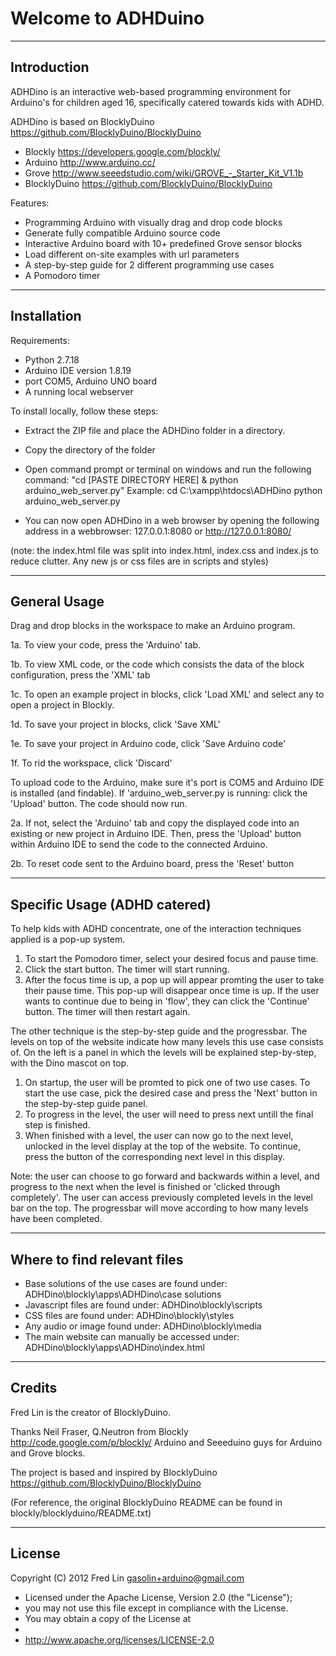 Welcome to ADHDuino
=======================

-----------------
Introduction
-----------------

ADHDino is an interactive web-based programming environment for Arduino's for children aged 16, specifically catered towards kids with ADHD.

ADHDino is based on BlocklyDuino
https://github.com/BlocklyDuino/BlocklyDuino

* Blockly https://developers.google.com/blockly/
* Arduino http://www.arduino.cc/
* Grove http://www.seeedstudio.com/wiki/GROVE_-_Starter_Kit_V1.1b
* BlocklyDuino https://github.com/BlocklyDuino/BlocklyDuino

Features:
* Programming Arduino with visually drag and drop code blocks
* Generate fully compatible Arduino source code
* Interactive Arduino board with 10+ predefined Grove sensor blocks
* Load different on-site examples with url parameters
* A step-by-step guide for 2 different programming use cases
* A Pomodoro timer
-----------------
Installation
-----------------

Requirements:
- Python 2.7.18
- Arduino IDE version 1.8.19
- port COM5, Arduino UNO board
- A running local webserver

To install locally, follow these steps:

- Extract the ZIP file and place the ADHDino folder in a directory.

- Copy the directory of the folder

- Open command prompt or terminal on windows and run the following command: "cd [PASTE DIRECTORY HERE] & python arduino_web_server.py"
Example: cd C:\xampp\htdocs\ADHDino python arduino_web_server.py

- You can now open ADHDino in a web browser by opening the following address in a webbrowser: 127.0.0.1:8080 or http://127.0.0.1:8080/ 

(note: the index.html file was split into index.html, index.css and index.js to reduce clutter. Any new js or css files are in scripts and styles)


-----------------
General Usage
-----------------
Drag and drop blocks in the workspace to make an Arduino program. 
	
1a. To view your code, press the 'Arduino' tab. 
	
1b. To view XML code, or the code which consists the data of the block configuration, press the 'XML' tab
	
1c. To open an example project in blocks, click 'Load XML' and select any to open a project in Blockly.
	
1d. To save your project in blocks, click 'Save XML'
	
1e. To save your project in Arduino code, click 'Save Arduino code'
	
1f. To rid the workspace, click 'Discard'

To upload code to the Arduino, make sure it's port is COM5 and Arduino IDE is installed (and findable). If 'arduino_web_server.py is running: click the 'Upload' button. The code should now run.
	
2a. If not, select the 'Arduino' tab and copy the displayed code into an existing or new project in Arduino IDE. Then, press the 'Upload' button within Arduino IDE to send the code to the connected Arduino. 
	
2b. To reset code sent to the Arduino board, press the 'Reset' button

-----------------
Specific Usage (ADHD catered)
-----------------
To help kids with ADHD concentrate, one of the interaction techniques applied is a pop-up system.
1. To start the Pomodoro timer, select your desired focus and pause time.
2. Click the start button. The timer will start running.
3. After the focus time is up, a pop up will appear promting the user to take their pause time. This pop-up will disappear once time is up. If the user wants to continue due to being in 'flow', they can click the 'Continue' button. The timer will then restart again.

The other technique is the step-by-step guide and the progressbar. The levels on top of the website indicate how many levels this use case consists of. On the left is a panel in which the levels will be explained step-by-step, with the Dino mascot on top. 
1. On startup, the user will be promted to pick one of two use cases. To start the use case, pick the desired case and press the 'Next' button in the step-by-step guide panel.
2. To progress in the level, the user will need to press next untill the final step is finished.
3. When finished with a level, the user can now go to the next level, unlocked in the level display at the top of the website. To continue, press the button of the corresponding next level in this display.

Note: the user can choose to go forward and backwards within a level, and progress to the next when the level is finished or 'clicked through completely'. The user can access previously completed levels in the level bar on the top.
The progressbar will move according to how many levels have been completed.


-----------------
Where to find relevant files
-----------------

- Base solutions of the use cases are found under: ADHDino\blockly\apps\ADHDino\case solutions
- Javascript files are found under: ADHDino\blockly\scripts
- CSS files are found under: ADHDino\blockly\styles
- Any audio or image found under: ADHDino\blockly\media
- The main website can manually be accessed under: ADHDino\blockly\apps\ADHDino\index.html
 
-----------------
Credits
-----------------
Fred Lin is the creator of BlocklyDuino.

Thanks Neil Fraser, Q.Neutron from Blockly 
http://code.google.com/p/blockly/
Arduino and Seeeduino guys for Arduino and Grove blocks.

The project is based and inspired by BlocklyDuino
https://github.com/BlocklyDuino/BlocklyDuino

(For reference, the original BlocklyDuino README can be found in blockly/blocklyduino/README.txt)

-----------------
License
-----------------
Copyright (C) 2012 Fred Lin gasolin+arduino@gmail.com

 * Licensed under the Apache License, Version 2.0 (the "License");
 * you may not use this file except in compliance with the License.
 * You may obtain a copy of the License at
 *
 *   http://www.apache.org/licenses/LICENSE-2.0

